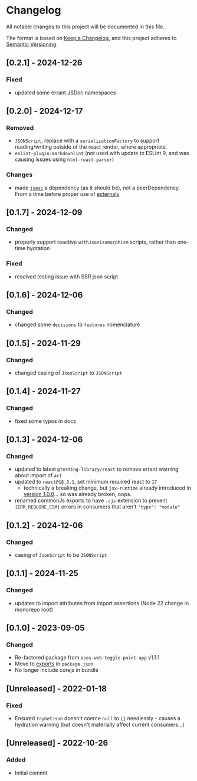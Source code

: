 # Changelog

All notable changes to this project will be documented in this file.

The format is based on [Keep a Changelog](https://keepachangelog.com/en/1.0.0/),
and this project adheres to [Semantic Versioning](https://semver.org/spec/v2.0.0.html).

## [0.2.1] - 2024-12-26

### Fixed

- updated some errant JSDoc namespaces

## [0.2.0] - 2024-12-17

### Removed

- `JSONScript`, replace with a `serializationFactory` to support reading/writing outside of the react render, where appropriate.
- `eslint-plugin-markdownlint` (not used with update to ESLint 9, and was causing issues using `html-react-parser`)

### Changes

- made [`jsesc`](https://github.com/mathiasbynens/jsesc) a dependency (as it should be), not a peerDependency.  From a time before proper use of [externals](https://github.com/stevenbenisek/rollup-plugin-auto-external).

## [0.1.7] - 2024-12-09

### Changed

- properly support reactive `withJsonIsomorphism` scripts, rather than one-time hydration

### Fixed

- resolved testing issue with SSR json script

## [0.1.6] - 2024-12-06

### Changed

- changed some `decisions` to `features` nomenclature 

## [0.1.5] - 2024-11-29

### Changed

- changed casing of `JsonScript` to `JSONScript`

## [0.1.4] - 2024-11-27

### Changed

- fixed some typos in docs

## [0.1.3] - 2024-12-06

### Changed

- updated to latest `@testing-library/react` to remove errant warning about import of `act`
- updated to `react@18.3.1`, set minimum required react to `17`
  - technically a breaking change, but `jsx-runtime` already introduced in [version 1.0.0](#100---2023-09-05)... so was already broken, oops.
- renamed commonJs exports to have `.cjs` extension to prevent `[ERR_REQUIRE_ESM]` errors in consumers that aren't `"type": "module"`

## [0.1.2] - 2024-12-06

### Changed

- casing of `JsonScript` to be `JSONScript`

## [0.1.1] - 2024-11-25

### Changed

- updates to import attributes from import assertions (Node 22 change in monorepo root)

## [0.1.0] - 2023-09-05

### Changed

- Re-factored package from `asos-web-toggle-point-app` v1.1.1
- Move to [exports](https://nodejs.org/api/packages.html#exports) in `package.json`
- No longer include corejs in bundle

## [Unreleased] - 2022-01-18

### Fixed

- Ensured `tryGetJson` doesn't coerce `null` to `{}` needlessly - causes a hydration warning (but doesn't materially affect current consumers...)

## [Unreleased] - 2022-10-26

### Added

- Initial commit.
